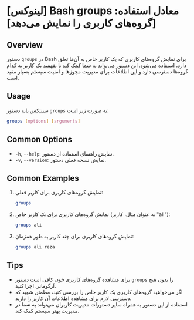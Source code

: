 # [لینوکس] Bash groups معادل استفاده: [گروه‌های کاربری را نمایش می‌دهد]

## Overview
دستور `groups` در Bash برای نمایش گروه‌های کاربری که یک کاربر خاص به آن‌ها تعلق دارد، استفاده می‌شود. این دستور می‌تواند به شما کمک کند تا بفهمید یک کاربر به کدام گروه‌ها دسترسی دارد و این اطلاعات برای مدیریت مجوزها و امنیت سیستم بسیار مفید است.

## Usage
سینتکس پایه دستور `groups` به صورت زیر است:

```bash
groups [options] [arguments]
```

## Common Options
- `-h`, `--help`: نمایش راهنمای استفاده از دستور.
- `-v`, `--version`: نمایش نسخه فعلی دستور.

## Common Examples
1. نمایش گروه‌های کاربری برای کاربر فعلی:
   ```bash
   groups
   ```

2. نمایش گروه‌های کاربری برای یک کاربر خاص (به عنوان مثال، کاربر "ali"):
   ```bash
   groups ali
   ```

3. نمایش گروه‌های کاربری برای چند کاربر به طور همزمان:
   ```bash
   groups ali reza
   ```

## Tips
- برای مشاهده گروه‌های کاربری خود، کافی است دستور `groups` را بدون هیچ آرگومانی اجرا کنید.
- اگر می‌خواهید گروه‌های کاربری یک کاربر خاص را بررسی کنید، مطمئن شوید که دسترسی لازم برای مشاهده اطلاعات آن کاربر را دارید.
- استفاده از این دستور به همراه سایر دستورات مدیریت کاربران می‌تواند به شما در مدیریت بهتر سیستم کمک کند.